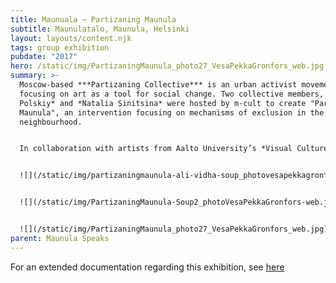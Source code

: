 ```yaml
---
title: Maunuala ~ Partizaning Maunula
subtitle: Maunulatalo, Maunula, Helsinki
layout: layouts/content.njk
tags: group exhibition
pubdate: "2017"
hero: /static/img/PartizaningMaunula_photo27_VesaPekkaGronfors_web.jpg
summary: >-
  Moscow-based ***Partizaning Collective*** is an urban activist movement
  focusing on art as a tool for social change. Two collective members, *Anton
  Polskiy* and *Natalia Sinitsina* were hosted by m-cult to create "Partizaning
  Maunula", an intervention focusing on mechanisms of exclusion in the
  neighbourhood.


  In collaboration with artists from Aalto University’s *Visual Culture and Contemporary Art* (ViCCA) program, Partizaning created a series of interventions to address the parallel dynamics of gentrification and segregation in the Maunula neighbourhood.


  ![](/static/img/partizaningmaunula-ali-vidha-soup_photovesapekkagronfors-web.jpg)


  ![](/static/img/PartizaningMaunula-Soup2_photoVesaPekkaGronfors-web.jpg)


  ![](/static/img/PartizaningMaunula_photo27_VesaPekkaGronfors_web.jpg)
parent: Maunula Speaks
---
```



For an extended documentation regarding this exhibition, see [here](https://www.m-cult.org/node/698)